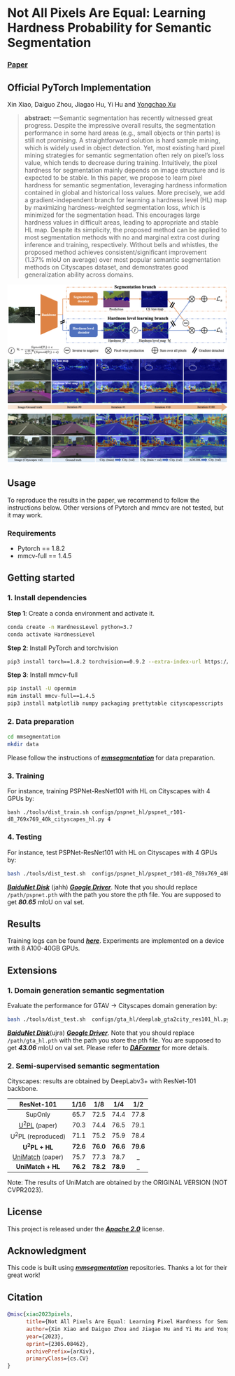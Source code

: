 # Not All Pixels Are Equal: Learning Hardness Probability for Semantic Segmentation 
### [Paper](https://arxiv.org/abs/2305.08462)
## Official PyTorch Implementation
Xin Xiao, Daiguo Zhou, Jiagao Hu, Yi Hu and [Yongchao Xu](https://sites.google.com/view/yongchaoxu)


>**abstract:**
>—Semantic segmentation has recently witnessed great progress. Despite the impressive overall results, the segmentation
performance in some hard areas (e.g., small objects or thin parts) is still not promising. A straightforward solution is hard sample
mining, which is widely used in object detection. Yet, most existing hard pixel mining strategies for semantic segmentation often rely
on pixel’s loss value, which tends to decrease during training. Intuitively, the pixel hardness for segmentation mainly depends on image
structure and is expected to be stable. In this paper, we propose to learn pixel hardness for semantic segmentation, leveraging hardness
information contained in global and historical loss values. More precisely, we add a gradient-independent branch for learning a hardness
level (HL) map by maximizing hardness-weighted segmentation loss, which is minimized for the segmentation head. This encourages
large hardness values in difficult areas, leading to appropriate and stable HL map. Despite its simplicity, the proposed method can
be applied to most segmentation methods with no and marginal extra cost during inference and training, respectively. Without bells
and whistles, the proposed method achieves consistent/significant improvement (1.37% mIoU on average) over most popular semantic
segmentation methods on Cityscapes dataset, and demonstrates good generalization ability across domains.

![image](images/pipeline.jpg)
![image](images/introduction.jpg)
## Usage
To reproduce the results in the paper, we recommend to follow the instructions below.
Other versions of Pytorch and mmcv are not tested, but it may work. 
### Requirements
- Pytorch == 1.8.2
- mmcv-full == 1.4.5

## Getting started 
### 1. Install dependencies

**Step 1**: Create a conda environment and activate it.
```bash
conda create -n HardnessLevel python=3.7
conda activate HardnessLevel
```

**Step 2**: Install PyTorch and torchvision
```bash
pip3 install torch==1.8.2 torchvision==0.9.2 --extra-index-url https://download.pytorch.org/whl/lts/1.8/cu111
```

**Step 3**: Install mmcv-full
```bash
pip install -U openmim 
mim install mmcv-full==1.4.5
pip3 install matplotlib numpy packaging prettytable cityscapesscripts
```

### 2. Data preparation
```bash
cd mmsegmentation
mkdir data
```
Please follow the instructions of [_**mmsegmentation**_](https://mmsegmentation.readthedocs.io/zh_CN/latest/dataset_prepare.html) for data preparation.


### 3. Training

For instance, training PSPNet-ResNet101 with HL on Cityscapes with 4 GPUs by:

```
bash ./tools/dist_train.sh configs/pspnet_hl/pspnet_r101-d8_769x769_40k_cityscapes_hl.py 4
```

### 4. Testing
For instance, test PSPNet-ResNet101 with HL on Cityscapes with 4 GPUs by:

```bash
bash ./tools/dist_test.sh  configs/pspnet_hl/pspnet_r101-d8_769x769_40k_cityscapes_hl.py /path/pspnet.pth 4 --eval mIoU
```
[_**BaiduNet Disk**_](https://pan.baidu.com/s/1qQgqc_itFfDJmnikfO6FOg) (jahh) [_**Google Driver**_](https://drive.google.com/file/d/1KZzGROE13ZEmsybkFYTowYW4gv1oCiHa/view?usp=share_link).
Note that you should replace ```/path/pspnet.pth``` with the path you store the pth file. You are
supposed to get **_80.65_** mIoU on val set. 

## Results
Training logs can be found [_**here**_](logs/). Experiments are implemented on a device with 8 A100-40GB GPUs.

## Extensions
### 1. Domain generation semantic segmentation
Evaluate the performance for GTAV -> Cityscapes domain generation by:
```bash
bash ./tools/dist_test.sh  configs/gta_hl/deeplab_gta2city_res101_hl.py /path/gta_hl.pth 4 --eval mIoU
```

[_**BaiduNet Disk**_](https://pan.baidu.com/s/1mRWdmM9jVFdjRrzhXzUj_w)(ujra) [_**Google Driver**_](https://drive.google.com/file/d/1zsbfnyKIliK0_UBD2hOj3ZMY8_h5_n_t/view?usp=share_link).
Note that you should replace ```/path/gta_hl.pth``` with the path you store the pth file. You are
supposed to get **_43.06_** mIoU on val set. 
Please refer to  [_**DAFormer**_](https://github.com/lhoyer/DAFormer) for more details.


### 2. Semi-supervised semantic segmentation
Cityscapes: results are obtained by DeepLabv3+ with ResNet-101 backbone.

|                             ResNet-101                             |   1/16   |   1/8    |  1/4     |   1/2    |
|:------------------------------------------------------------------:|:--------:|:--------:|:--------:|:--------:|
|                              SupOnly                               |   65.7   |   72.5   |   74.4   |   77.8   |
| [U<sup>2</sup>PL](https://github.com/Haochen-Wang409/U2PL) (paper) |   70.3   |   74.4   |   76.5   |   79.1   |
|                    U<sup>2</sup>PL (reproduced)                    |   71.1   |   75.2   |   75.9   |   78.4   |
|                      **U<sup>2</sup>PL + HL**                      | **72.6** | **76.0** | **76.6** | **79.6** |
|     [UniMatch](https://github.com/LiheYoung/UniMatch) (paper)      |   75.7   |   77.3   |   78.7   |    _     |
|                         **UniMatch + HL**                          | **76.2** | **78.2** | **78.9** |    _     |

Note: The results of UniMatch are obtained by the ORIGINAL VERSION (NOT CVPR2023).

## License
This project is released under the [_**Apache 2.0**_](LICENSE) license.

## Acknowledgment
This code is built using [**_mmsegmentation_**](https://github.com/open-mmlab/mmsegmentation) repositories.
Thanks a lot for their great work!

## Citation
```bibtex
@misc{xiao2023pixels,
      title={Not All Pixels Are Equal: Learning Pixel Hardness for Semantic Segmentation}, 
      author={Xin Xiao and Daiguo Zhou and Jiagao Hu and Yi Hu and Yongchao Xu},
      year={2023},
      eprint={2305.08462},
      archivePrefix={arXiv},
      primaryClass={cs.CV}
}
```

